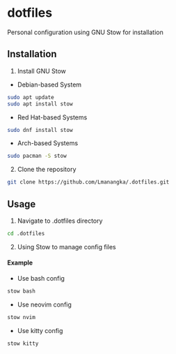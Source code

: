 # dotfiles

Personal configuration using GNU Stow for installation

## Installation

1. Install GNU Stow
- Debian-based System
```sh
sudo apt update
sudo apt install stow
```
- Red Hat-based Systems
```sh
sudo dnf install stow
```
- Arch-based Systems
```sh
sudo pacman -S stow
```
2. Clone the repository
```sh
git clone https://github.com/Lmanangka/.dotfiles.git
```

## Usage

1. Navigate to .dotfiles directory
```sh
cd .dotfiles
```
2. Using Stow to manage config files

#### Example
- Use bash config
```sh
stow bash
```
- Use neovim config
```sh
stow nvim
```
- Use kitty config
```sh
stow kitty
```
